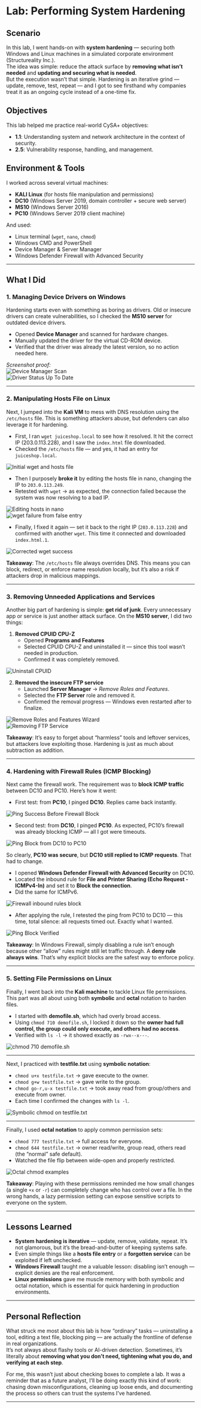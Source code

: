 # Lab: Performing System Hardening

##  Scenario
In this lab, I went hands-on with **system hardening** — securing both Windows and Linux machines in a simulated corporate environment (Structureality Inc.).  
The idea was simple: reduce the attack surface by **removing what isn’t needed** and **updating and securing what is needed**.  
But the execution wasn’t that simple. Hardening is an iterative grind — update, remove, test, repeat — and I got to see firsthand why companies treat it as an ongoing cycle instead of a one-time fix.  

##  Objectives
This lab helped me practice real-world CySA+ objectives:  
- **1.1**: Understanding system and network architecture in the context of security.  
- **2.5**: Vulnerability response, handling, and management.  

##  Environment & Tools
I worked across several virtual machines:  
- **KALI Linux** (for hosts file manipulation and permissions)  
- **DC10** (Windows Server 2019, domain controller + secure web server)  
- **MS10** (Windows Server 2016)  
- **PC10** (Windows Server 2019 client machine)  

And used:  
- Linux terminal (`wget`, `nano`, `chmod`)  
- Windows CMD and PowerShell  
- Device Manager & Server Manager  
- Windows Defender Firewall with Advanced Security  

---

##  What I Did

### 1. Managing Device Drivers on Windows
Hardening starts even with something as boring as drivers. Old or insecure drivers can create vulnerabilities, so I checked the **MS10 server** for outdated device drivers.  

- Opened **Device Manager** and scanned for hardware changes.  
- Manually updated the driver for the virtual CD-ROM device.  
- Verified that the driver was already the latest version, so no action needed here.  

 *Screenshot proof:*  
![Device Manager Scan](./screenshots/1.png)  
![Driver Status Up To Date](./screenshots/2.png)  

---

### 2. Manipulating Hosts File on Linux
Next, I jumped into the **Kali VM** to mess with DNS resolution using the `/etc/hosts` file. This is something attackers abuse, but defenders can also leverage it for hardening.

- First, I ran `wget juiceshop.local` to see how it resolved. It hit the correct IP (203.0.113.228), and I saw the `index.html` file downloaded.  
- Checked the `/etc/hosts` file — and yes, it had an entry for `juiceshop.local`.  

  
![Initial wget and hosts file](./screenshots/3.png)  

- Then I purposely **broke it** by editing the hosts file in nano, changing the IP to `203.0.113.249`.  
- Retested with `wget` → as expected, the connection failed because the system was now resolving to a bad IP.  

  
![Editing hosts in nano](./screenshots/4.png)  
![wget failure from false entry](./screenshots/5.png)  

- Finally, I fixed it again — set it back to the right IP (`203.0.113.228`) and confirmed with another `wget`. This time it connected and downloaded `index.html.1`.  

  
![Corrected wget success](./screenshots/11.png)  

**Takeaway**: The `/etc/hosts` file always overrides DNS. This means you can block, redirect, or enforce name resolution locally, but it’s also a risk if attackers drop in malicious mappings.  

---

### 3. Removing Unneeded Applications and Services
Another big part of hardening is simple: **get rid of junk**. Every unnecessary app or service is just another attack surface. On the **MS10 server**, I did two things:

1. **Removed CPUID CPU-Z**  
   - Opened **Programs and Features**  
   - Selected CPUID CPU-Z and uninstalled it — since this tool wasn’t needed in production.  
   - Confirmed it was completely removed.  

  
![Uninstall CPUID](./screenshots/6.png)  

2. **Removed the insecure FTP service**  
   - Launched **Server Manager** → *Remove Roles and Features*.  
   - Selected the **FTP Server** role and removed it.  
   - Confirmed the removal progress — Windows even restarted after to finalize.  

  
![Remove Roles and Features Wizard](./screenshots/7.png)  
![Removing FTP Service](./screenshots/8.png)  

**Takeaway**: It’s easy to forget about “harmless” tools and leftover services, but attackers love exploiting those. Hardening is just as much about subtraction as addition.

---

### 4. Hardening with Firewall Rules (ICMP Blocking)
Next came the firewall work. The requirement was to **block ICMP traffic** between DC10 and PC10. Here’s how it went:

- First test: from **PC10**, I pinged **DC10**. Replies came back instantly.  
  
![Ping Success Before Firewall Block](./screenshots/9.png)  

- Second test: from **DC10**, I pinged **PC10**. As expected, PC10’s firewall was already blocking ICMP — all I got were timeouts.  
  
![Ping Block from DC10 to PC10](./screenshots/10.png)  

So clearly, **PC10 was secure**, but **DC10 still replied to ICMP requests**. That had to change.

- I opened **Windows Defender Firewall with Advanced Security** on DC10.  
- Located the inbound rule for **File and Printer Sharing (Echo Request - ICMPv4-In)** and set it to **Block the connection**.  
- Did the same for ICMPv6.  

  
![Firewall inbound rules block](./screenshots/12.png)  

- After applying the rule, I retested the ping from PC10 to DC10 — this time, total silence: all requests timed out. Exactly what I wanted.  

 
![Ping Block Verified](./screenshots/13.png)  

**Takeaway**: In Windows Firewall, simply disabling a rule isn’t enough because other “allow” rules might still let traffic through. A **deny rule always wins**. That’s why explicit blocks are the safest way to enforce policy.

---

### 5. Setting File Permissions on Linux
Finally, I went back into the **Kali machine** to tackle Linux file permissions. This part was all about using both **symbolic** and **octal** notation to harden files.

- I started with **demofile.sh**, which had overly broad access.  
- Using `chmod 710 demofile.sh`, I locked it down so the **owner had full control, the group could only execute, and others had no access**.  
- Verified with `ls -l` → it showed exactly as `-rwx--x---`.  

  
![chmod 710 demofile.sh](./screenshots/14.png)  

---

Next, I practiced with **testfile.txt** using **symbolic notation**:  
- `chmod u+x testfile.txt` → gave execute to the owner.  
- `chmod g+w testfile.txt` → gave write to the group.  
- `chmod go-r,u-x testfile.txt` → took away read from group/others and execute from owner.  
- Each time I confirmed the changes with `ls -l`.  

  
![Symbolic chmod on testfile.txt](./screenshots/15.png)  

---

Finally, I used **octal notation** to apply common permission sets:  
- `chmod 777 testfile.txt` → full access for everyone.  
- `chmod 644 testfile.txt` → owner read/write, group read, others read (the “normal” safe default).  
- Watched the file flip between wide-open and properly restricted.  

  
![Octal chmod examples](./screenshots/16.png)  

**Takeaway**: Playing with these permissions reminded me how small changes (a single `+x` or `-r`) can completely change who has control over a file. In the wrong hands, a lazy permission setting can expose sensitive scripts to everyone on the system.

---

##  Lessons Learned
- **System hardening is iterative** — update, remove, validate, repeat. It’s not glamorous, but it’s the bread-and-butter of keeping systems safe.  
- Even simple things like a **hosts file entry** or a **forgotten service** can be exploited if left unchecked.  
- **Windows Firewall** taught me a valuable lesson: disabling isn’t enough — explicit denies are the real enforcement.  
- **Linux permissions** gave me muscle memory with both symbolic and octal notation, which is essential for quick hardening in production environments.  

---

##  Personal Reflection
What struck me most about this lab is how “ordinary” tasks — uninstalling a tool, editing a text file, blocking ping — are actually the frontline of defense in real organizations.  
It’s not always about flashy tools or AI-driven detection. Sometimes, it’s literally about **removing what you don’t need, tightening what you do, and verifying at each step**.  

For me, this wasn’t just about checking boxes to complete a lab. It was a reminder that as a future analyst, I’ll be doing exactly this kind of work: chasing down misconfigurations, cleaning up loose ends, and documenting the process so others can trust the systems I’ve hardened.  

---
